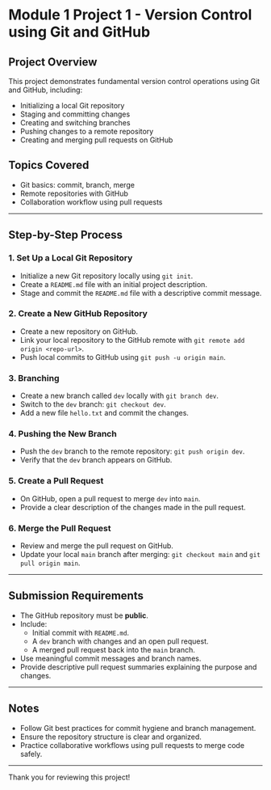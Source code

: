 # Module 1 Project 1 - Version Control using Git and GitHub

## Project Overview
This project demonstrates fundamental version control operations using Git and GitHub, including:

- Initializing a local Git repository
- Staging and committing changes
- Creating and switching branches
- Pushing changes to a remote repository
- Creating and merging pull requests on GitHub

## Topics Covered
- Git basics: commit, branch, merge
- Remote repositories with GitHub
- Collaboration workflow using pull requests

---

## Step-by-Step Process

### 1. Set Up a Local Git Repository
- Initialize a new Git repository locally using `git init`.
- Create a `README.md` file with an initial project description.
- Stage and commit the `README.md` file with a descriptive commit message.

### 2. Create a New GitHub Repository
- Create a new repository on GitHub.
- Link your local repository to the GitHub remote with `git remote add origin <repo-url>`.
- Push local commits to GitHub using `git push -u origin main`.

### 3. Branching
- Create a new branch called `dev` locally with `git branch dev`.
- Switch to the `dev` branch: `git checkout dev`.
- Add a new file `hello.txt` and commit the changes.

### 4. Pushing the New Branch
- Push the `dev` branch to the remote repository: `git push origin dev`.
- Verify that the `dev` branch appears on GitHub.

### 5. Create a Pull Request
- On GitHub, open a pull request to merge `dev` into `main`.
- Provide a clear description of the changes made in the pull request.

### 6. Merge the Pull Request
- Review and merge the pull request on GitHub.
- Update your local `main` branch after merging: `git checkout main` and `git pull origin main`.

---

## Submission Requirements
- The GitHub repository must be **public**.
- Include:
  - Initial commit with `README.md`.
  - A `dev` branch with changes and an open pull request.
  - A merged pull request back into the `main` branch.
- Use meaningful commit messages and branch names.
- Provide descriptive pull request summaries explaining the purpose and changes.

---


## Notes
- Follow Git best practices for commit hygiene and branch management.
- Ensure the repository structure is clear and organized.
- Practice collaborative workflows using pull requests to merge code safely.

---

Thank you for reviewing this project!